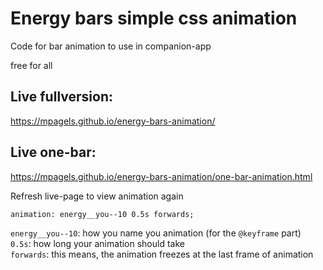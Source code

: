 # Energy bars simple css animation

Code for bar animation to use in companion-app

free for all

## Live fullversion:

https://mpagels.github.io/energy-bars-animation/

## Live one-bar:

https://mpagels.github.io/energy-bars-animation/one-bar-animation.html

Refresh live-page to view animation again

```
animation: energy__you--10 0.5s forwards;
```

`energy__you--10`: how you name you animation (for the `@keyframe` part)  
`0.5s`: how long your animation should take  
`forwards`: this means, the animation freezes at the last frame of animation
